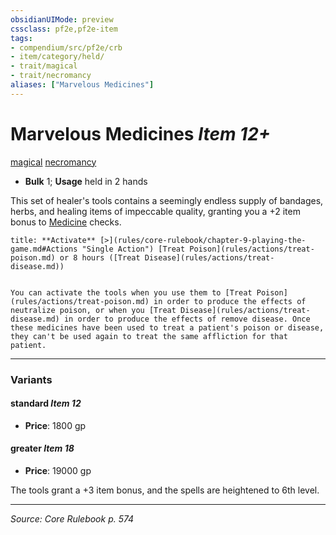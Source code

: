 ```yaml
---
obsidianUIMode: preview
cssclass: pf2e,pf2e-item
tags:
- compendium/src/pf2e/crb
- item/category/held/
- trait/magical
- trait/necromancy
aliases: ["Marvelous Medicines"]
---
```

# Marvelous Medicines *Item 12+*  
[magical](magical.md "Magical Item Trait")  [necromancy](necromancy.md "Necromancy School Trait")  

- **Bulk** 1; **Usage** held in 2 hands

This set of healer's tools contains a seemingly endless supply of bandages, herbs, and healing items of impeccable quality, granting you a +2 item bonus to [Medicine](skills.md#Medicine) checks.

```ad-embed-ability
title: **Activate** [>](rules/core-rulebook/chapter-9-playing-the-game.md#Actions "Single Action") [Treat Poison](rules/actions/treat-poison.md) or 8 hours ([Treat Disease](rules/actions/treat-disease.md))


You can activate the tools when you use them to [Treat Poison](rules/actions/treat-poison.md) in order to produce the effects of neutralize poison, or when you [Treat Disease](rules/actions/treat-disease.md) in order to produce the effects of remove disease. Once these medicines have been used to treat a patient's poison or disease, they can't be used again to treat the same affliction for that patient.
```

---

### Variants

#### standard *Item 12*

- **Price**: 1800 gp

#### greater *Item 18*

- **Price**: 19000 gp

The tools grant a +3 item bonus, and the spells are heightened to 6th level.

---
*Source: Core Rulebook p. 574*